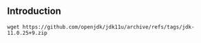 ## Introduction



```shell
wget https://github.com/openjdk/jdk11u/archive/refs/tags/jdk-11.0.25+9.zip






```
